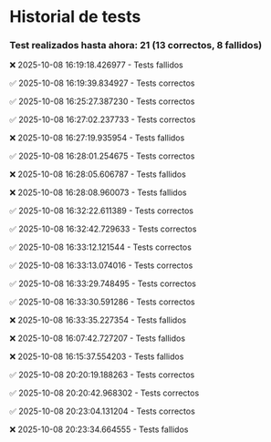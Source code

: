 # Historial de tests
### Test realizados hasta ahora: 21 (13 correctos, 8 fallidos)
❌ 2025-10-08 16:19:18.426977 - Tests fallidos

✅ 2025-10-08 16:19:39.834927 - Tests correctos

✅ 2025-10-08 16:25:27.387230 - Tests correctos

✅ 2025-10-08 16:27:02.237733 - Tests correctos

❌ 2025-10-08 16:27:19.935954 - Tests fallidos

✅ 2025-10-08 16:28:01.254675 - Tests correctos

❌ 2025-10-08 16:28:05.606787 - Tests fallidos

❌ 2025-10-08 16:28:08.960073 - Tests fallidos

✅ 2025-10-08 16:32:22.611389 - Tests correctos

✅ 2025-10-08 16:32:42.729633 - Tests correctos

✅ 2025-10-08 16:33:12.121544 - Tests correctos

✅ 2025-10-08 16:33:13.074016 - Tests correctos

✅ 2025-10-08 16:33:29.748495 - Tests correctos

✅ 2025-10-08 16:33:30.591286 - Tests correctos

❌ 2025-10-08 16:33:35.227354 - Tests fallidos

❌ 2025-10-08 16:07:42.727207 - Tests fallidos

❌ 2025-10-08 16:15:37.554203 - Tests fallidos

✅ 2025-10-08 20:20:19.188263 - Tests correctos

✅ 2025-10-08 20:20:42.968302 - Tests correctos

✅ 2025-10-08 20:23:04.131204 - Tests correctos

❌ 2025-10-08 20:23:34.664555 - Tests fallidos
